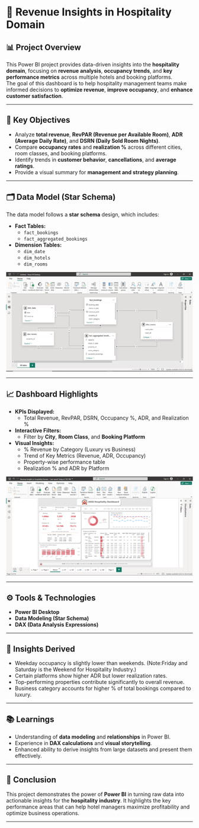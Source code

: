 # 🏨 Revenue Insights in Hospitality Domain

## 📊 Project Overview
This Power BI project provides data-driven insights into the **hospitality domain**, focusing on **revenue analysis**, **occupancy trends**, and **key performance metrics** across multiple hotels and booking platforms.  
The goal of this dashboard is to help hospitality management teams make informed decisions to **optimize revenue**, **improve occupancy**, and **enhance customer satisfaction**.

---

## 🧩 Key Objectives
- Analyze **total revenue**, **RevPAR (Revenue per Available Room)**, **ADR (Average Daily Rate)**, and **DSRN (Daily Sold Room Nights)**.
- Compare **occupancy rates** and **realization %** across different cities, room classes, and booking platforms.
- Identify trends in **customer behavior**, **cancellations**, and **average ratings**.
- Provide a visual summary for **management and strategy planning**.

---

## 🗂️ Data Model (Star Schema)
The data model follows a **star schema** design, which includes:
- **Fact Tables:**
  - `fact_bookings`
  - `fact_aggregated_bookings`
- **Dimension Tables:**
  - `dim_date`
  - `dim_hotels`
  - `dim_rooms`

![Star Schema](Star_schema_for_datasets.png)

---

## 📈 Dashboard Highlights
- **KPIs Displayed:**
  - Total Revenue, RevPAR, DSRN, Occupancy %, ADR, and Realization %
- **Interactive Filters:**
  - Filter by **City**, **Room Class**, and **Booking Platform**
- **Visual Insights:**
  - % Revenue by Category (Luxury vs Business)
  - Trend of Key Metrics (Revenue, ADR, Occupancy)
  - Property-wise performance table
  - Realization % and ADR by Platform

![Dashboard Screenshot](Final_dashboard_screenshot.png)

---

## ⚙️ Tools & Technologies
- **Power BI Desktop**
- **Data Modeling (Star Schema)**
- **DAX (Data Analysis Expressions)**

---

## 🚀 Insights Derived
- Weekday occupancy is slightly lower than weekends. (Note:Friday and Saturday is the Weekend for Hospitality Industry.)
- Certain platforms show higher ADR but lower realization rates.
- Top-performing properties contribute significantly to overall revenue.
- Business category accounts for higher % of total bookings compared to luxury.

---

## 📚 Learnings
- Understanding of **data modeling** and **relationships** in Power BI.
- Experience in **DAX calculations** and **visual storytelling**.
- Enhanced ability to derive insights from large datasets and present them effectively.

---

## 🏁 Conclusion
This project demonstrates the power of **Power BI** in turning raw data into actionable insights for the **hospitality industry**. It highlights the key performance areas that can help hotel managers maximize profitability and optimize business operations.

---

